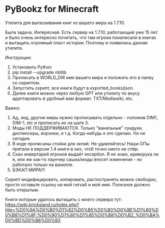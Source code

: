 # PyBookz for Minecraft
Утилита для вытаскивания книг из вашего мира на 1.7.10.

Была задача. Интересная. Есть сервер на 1.7.10, работающий уже 15 лет. и было очень интересно почитать, что там игроки понаписали в книгах и вытащить огромный пласт истории. Поэтому и появилась данная утилита.

Инструкции:
1. Установить Python
2. pip install --upgrade nbtlib
3. Прописать в WORLD_DIR имя вашего мира и положить его в папку со скриптом.
4. Запустить скрипт, все книги будут в exported_books/json.
5. Далее книги можно через любую GPT или утилиту по вкусу адаптировать в удобный вам формат. TXT/Mediawiki, etc.

Важно:
1. Ад, энд, другие миры нужно прописывать отдельно - положив DIM1, DIM-1, etc и прописать их на шаге 3.
2. Моды НЕ ПОДДЕРЖИВАЮТСЯ. Только "ванильные" сундуки, диспенсеры, воронки, и т.д. Когда-нибудь я это сделаю. Но не сегодня.
3. В коде прописаны стойки для зелий. Не удивляйтесь! Наши ОПы прятали в версии 1.4 книги в них, чтоб точно никто не спёр.
4. Скан инвертарей игроков выдаёт exception. Я не знаю, криворука ли я, или же как-то лаунчер сашка/моды вносят изменения - но работало только на ванилле.
5. БЭКАП МИРА!!!

Скрипт модифицировать, копировать, распостранять можно свободно, просто оставьте ссылку на мой гитхаб и моё имя. Полезное должно быть открытым.

Книги которые удалось вытащить с моего сервера тут: https://wiki.bricksland.ru/index.php?title=%D0%9A%D0%B0%D1%82%D0%B5%D0%B3%D0%BE%D1%80%D0%B8%D1%8F:%D0%90%D1%80%D1%85%D0%B8%D0%B2_%D0%BA%D0%BD%D0%B8%D0%B3
